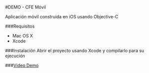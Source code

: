 #DEMO - CFE Móvil

Aplicación móvil construida en iOS usando Objective-C

###Requisitos
- Mac OS X
- Xcode

###Instalación
Abrir el proyecto usando Xcode y compilarlo para su ejecución

###[Video Demo](https://bit.ly/1qBciNo "Evidencia de la propuesta")